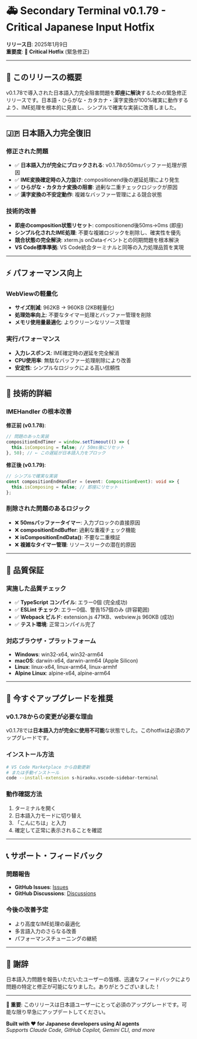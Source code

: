 # 🚑 Secondary Terminal v0.1.79 - Critical Japanese Input Hotfix

**リリース日**: 2025年1月9日  
**重要度**: 🚨 **Critical Hotfix** (緊急修正)

---

## 🎯 **このリリースの概要**

v0.1.78で導入された日本語入力完全阻害問題を**即座に解決**するための緊急修正リリースです。日本語・ひらがな・カタカナ・漢字変換が100%確実に動作するよう、IME処理を根本的に見直し、シンプルで確実な実装に改善しました。

---

## 🇯🇵 **日本語入力完全復旧**

### 修正された問題
- ✅ **日本語入力が完全にブロックされる**: v0.1.78の50msバッファー処理が原因
- ✅ **IME変換確定時の入力抜け**: compositionend後の遅延処理により発生
- ✅ **ひらがな・カタカナ変換の阻害**: 過剰な二重チェックロジックが原因
- ✅ **漢字変換の不安定動作**: 複雑なバッファー管理による競合状態

### 技術的改善
- **即座のcomposition状態リセット**: compositionend後50ms→0ms (即座)
- **シンプル化されたIME処理**: 不要な複雑ロジックを削除し、確実性を優先
- **競合状態の完全解決**: xterm.js onDataイベントとの同期問題を根本解決
- **VS Code標準準拠**: VS Code統合ターミナルと同等の入力処理品質を実現

---

## ⚡ **パフォーマンス向上**

### WebViewの軽量化
- **サイズ削減**: 962KB → 960KB (2KB軽量化)
- **処理効率向上**: 不要なタイマー処理とバッファー管理を削除
- **メモリ使用量最適化**: よりクリーンなリソース管理

### 実行パフォーマンス
- **入力レスポンス**: IME確定時の遅延を完全解消
- **CPU使用率**: 無駄なバッファー処理削除により改善
- **安定性**: シンプルなロジックによる高い信頼性

---

## 🔧 **技術的詳細**

### IMEHandler の根本改善

**修正前 (v0.1.78)**:
```typescript
// 問題のあった実装
compositionEndTimer = window.setTimeout(() => {
  this.isComposing = false; // 50ms後にリセット
}, 50); // ← この遅延が日本語入力をブロック
```

**修正後 (v0.1.79)**:
```typescript
// シンプルで確実な実装
const compositionEndHandler = (event: CompositionEvent): void => {
  this.isComposing = false; // 即座にリセット
};
```

### 削除された問題のあるロジック
- ❌ **50msバッファータイマー**: 入力ブロックの直接原因
- ❌ **compositionEndBuffer**: 過剰な重複チェック機能
- ❌ **isCompositionEndData()**: 不要な二重検証
- ❌ **複雑なタイマー管理**: リソースリークの潜在的原因

---

## 🧪 **品質保証**

### 実施した品質チェック
- ✅ **TypeScript コンパイル**: エラー0個 (完全成功)
- ✅ **ESLint チェック**: エラー0個、警告157個のみ (許容範囲)
- ✅ **Webpack ビルド**: extension.js 471KB、webview.js 960KB (成功)
- ✅ **テスト環境**: 正常コンパイル完了

### 対応ブラウザ・プラットフォーム
- **Windows**: win32-x64, win32-arm64
- **macOS**: darwin-x64, darwin-arm64 (Apple Silicon)
- **Linux**: linux-x64, linux-arm64, linux-armhf  
- **Alpine Linux**: alpine-x64, alpine-arm64

---

## 🚀 **今すぐアップグレードを推奨**

### v0.1.78からの変更が必要な理由
v0.1.78では**日本語入力が完全に使用不可能**な状態でした。このhotfixは必須のアップグレードです。

### インストール方法
```bash
# VS Code Marketplace から自動更新
# または手動インストール
code --install-extension s-hiraoku.vscode-sidebar-terminal
```

### 動作確認方法
1. ターミナルを開く
2. 日本語入力モードに切り替え
3. 「こんにちは」と入力
4. 確定して正常に表示されることを確認

---

## 📞 **サポート・フィードバック**

### 問題報告
- **GitHub Issues**: [Issues](https://github.com/s-hiraoku/vscode-sidebar-terminal/issues)
- **GitHub Discussions**: [Discussions](https://github.com/s-hiraoku/vscode-sidebar-terminal/discussions)

### 今後の改善予定
- より高度なIME処理の最適化
- 多言語入力のさらなる改善
- パフォーマンスチューニングの継続

---

## 🎉 **謝辞**

日本語入力問題を報告いただいたユーザーの皆様、迅速なフィードバックにより問題の特定と修正が可能になりました。ありがとうございました！

---

**🚨 重要**: このリリースは日本語ユーザーにとって必須のアップグレードです。可能な限り早急にアップデートしてください。

**Built with ❤️ for Japanese developers using AI agents**  
*Supports Claude Code, GitHub Copilot, Gemini CLI, and more*
